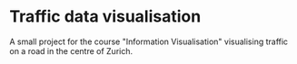 # Traffic data visualisation

A small project for the course "Information Visualisation" visualising traffic on a road in the centre of Zurich.
